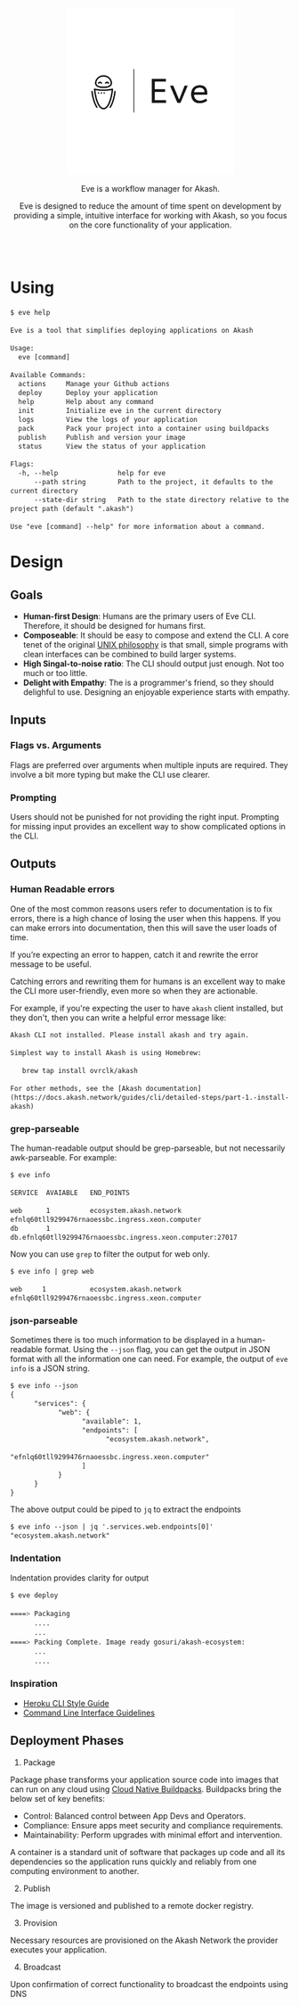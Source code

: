 <p align="center">
  <img src="doc/logos/Eve-logos_black_whitebg.png" width="300">
</p>

<div align="center">
Eve is a workflow manager for Akash. 

Eve is designed to reduce the amount of time spent on development by providing a simple, intuitive interface for working with Akash, so you focus on the core functionality of your application.

</div>

<br/><br/>

# Using

```
$ eve help

Eve is a tool that simplifies deploying applications on Akash

Usage:
  eve [command]

Available Commands:
  actions     Manage your Github actions
  deploy      Deploy your application
  help        Help about any command
  init        Initialize eve in the current directory
  logs        View the logs of your application
  pack        Pack your project into a container using buildpacks
  publish     Publish and version your image
  status      View the status of your application

Flags:
  -h, --help               help for eve
      --path string        Path to the project, it defaults to the current directory
      --state-dir string   Path to the state directory relative to the project path (default ".akash")

Use "eve [command] --help" for more information about a command.
```

# Design


## Goals

* **Human-first Design**: Humans are the primary users of Eve CLI. Therefore, it should be designed for humans first.
* **Composeable**: It should be easy to compose and extend the CLI. A core tenet of the original [UNIX philosophy](https://en.wikipedia.org/wiki/Unix_philosophy) is that small, simple programs with clean interfaces can be combined to build larger systems.
* **High Singal-to-noise ratio**:  The CLI should output just enough. Not too much or too little.
* **Delight with Empathy**: The is a programmer's friend, so they should delighful to use. Designing an enjoyable experience starts with empathy.

## Inputs

### Flags vs. Arguments

Flags are preferred over arguments when multiple inputs are required. They involve a bit more typing but make the CLI use clearer.

### Prompting

Users should not be punished for not providing the right input. Prompting for missing input provides an excellent way to show complicated options in the CLI. 

## Outputs

### Human Readable errors

One of the most common reasons users refer to documentation is to fix errors, there is a high chance of losing the user when this happens. If you can make errors into documentation, then this will save the user loads of time.

If you’re expecting an error to happen, catch it and rewrite the error message to be useful.

Catching errors and rewriting them for humans is an excellent way to make the CLI more user-friendly, even more so when they are actionable.

For example, if you're expecting the user to have `akash` client installed, but they don't, then you can write a helpful error message like:

```
Akash CLI not installed. Please install akash and try again.

Simplest way to install Akash is using Homebrew:

   brew tap install ovrclk/akash

For other methods, see the [Akash documentation](https://docs.akash.network/guides/cli/detailed-steps/part-1.-install-akash)
```
### grep-parseable

The human-readable output should be grep-parseable, but not necessarily awk-parseable. For example:

```shell
$ eve info

SERVICE  AVAIABLE   END_POINTS

web      1          ecosystem.akash.network efnlq60tll9299476rnaoessbc.ingress.xeon.computer
db       1          db.efnlq60tll9299476rnaoessbc.ingress.xeon.computer:27017
```

Now you can use `grep` to filter the output for web only.
```shell
$ eve info | grep web

web    	1       	ecosystem.akash.network efnlq60tll9299476rnaoessbc.ingress.xeon.computer
```

### json-parseable

Sometimes there is too much information to be displayed in a human-readable format. Using the `--json` flag, you can get the output in JSON format with all the information one can need.  For example, the output of `eve info` is a JSON string.

```shell
$ eve info --json
{
      "services": {
            "web": {
                  "available": 1,
                  "endpoints": [
                        "ecosystem.akash.network",
                        "efnlq60tll9299476rnaoessbc.ingress.xeon.computer"
                  ]
            }
      }
}
```

The above output could be piped to `jq` to extract the endpoints

```shell
$ eve info --json | jq '.services.web.endpoints[0]'
"ecosystem.akash.network"
```

### Indentation

Indentation provides clarity for output

```sh
$ eve deploy

====> Packaging
      ....
      ...
====> Packing Complete. Image ready gosuri/akash-ecosystem: 
      ...
      ....
```

### Inspiration

* [Heroku CLI Style Guide](https://devcenter.heroku.com/articles/cli-style-guide)
* [Command Line Interface Guidelines](https://clig.dev)

## Deployment Phases

1. Package

Package phase transforms your application source code into images that can run on any cloud using [Cloud Native Buildpacks](https://buildpacks.io/). Buildpacks bring the below set of key benefits:

* Control: Balanced control between App Devs and Operators.
* Compliance: Ensure apps meet security and compliance requirements.
* Maintainability: Perform upgrades with minimal effort and intervention.

A container is a standard unit of software that packages up code and all its dependencies so the application runs quickly and reliably from one computing environment to another. 

2. Publish

The image is versioned and published to a remote docker registry.

3. Provision

Necessary resources are provisioned on the Akash Network the provider executes your application.

4. Broadcast

Upon confirmation of correct functionality to broadcast the endpoints using DNS